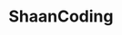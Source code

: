 ---
title: ShaanCoding
github: https://github.com/ShaanCoding
mode: light
transition: 3s
archetype:
  - Little Bit of Everything
---